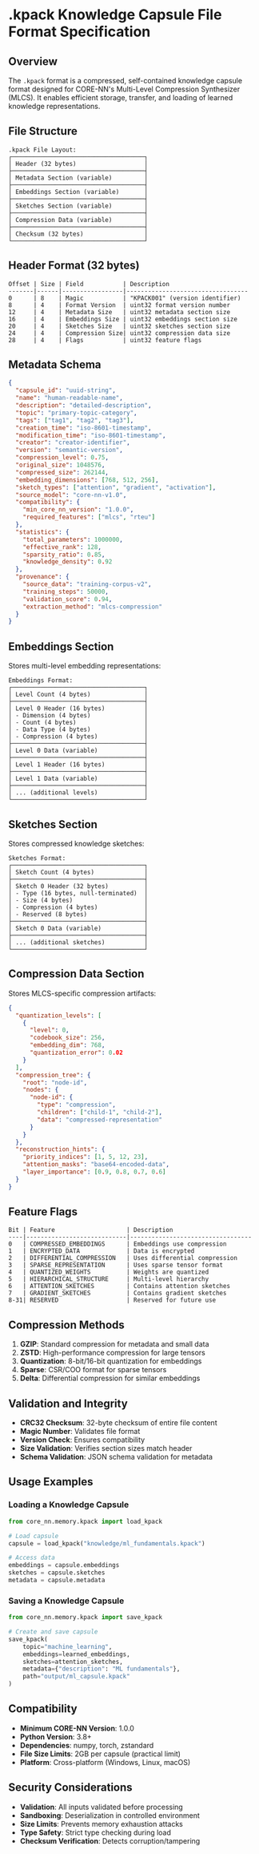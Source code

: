 # .kpack Knowledge Capsule File Format Specification

## Overview

The `.kpack` format is a compressed, self-contained knowledge capsule format designed for CORE-NN's Multi-Level Compression Synthesizer (MLCS). It enables efficient storage, transfer, and loading of learned knowledge representations.

## File Structure

```
.kpack File Layout:
┌─────────────────────────────────────┐
│ Header (32 bytes)                   │
├─────────────────────────────────────┤
│ Metadata Section (variable)         │
├─────────────────────────────────────┤
│ Embeddings Section (variable)       │
├─────────────────────────────────────┤
│ Sketches Section (variable)         │
├─────────────────────────────────────┤
│ Compression Data (variable)         │
├─────────────────────────────────────┤
│ Checksum (32 bytes)                 │
└─────────────────────────────────────┘
```

## Header Format (32 bytes)

```
Offset | Size | Field           | Description
-------|------|-----------------|----------------------------------
0      | 8    | Magic           | "KPACK001" (version identifier)
8      | 4    | Format Version  | uint32 format version number
12     | 4    | Metadata Size   | uint32 metadata section size
16     | 4    | Embeddings Size | uint32 embeddings section size  
20     | 4    | Sketches Size   | uint32 sketches section size
24     | 4    | Compression Size| uint32 compression data size
28     | 4    | Flags           | uint32 feature flags
```

## Metadata Schema

```json
{
  "capsule_id": "uuid-string",
  "name": "human-readable-name",
  "description": "detailed-description",
  "topic": "primary-topic-category",
  "tags": ["tag1", "tag2", "tag3"],
  "creation_time": "iso-8601-timestamp",
  "modification_time": "iso-8601-timestamp",
  "creator": "creator-identifier",
  "version": "semantic-version",
  "compression_level": 0.75,
  "original_size": 1048576,
  "compressed_size": 262144,
  "embedding_dimensions": [768, 512, 256],
  "sketch_types": ["attention", "gradient", "activation"],
  "source_model": "core-nn-v1.0",
  "compatibility": {
    "min_core_nn_version": "1.0.0",
    "required_features": ["mlcs", "rteu"]
  },
  "statistics": {
    "total_parameters": 1000000,
    "effective_rank": 128,
    "sparsity_ratio": 0.85,
    "knowledge_density": 0.92
  },
  "provenance": {
    "source_data": "training-corpus-v2",
    "training_steps": 50000,
    "validation_score": 0.94,
    "extraction_method": "mlcs-compression"
  }
}
```

## Embeddings Section

Stores multi-level embedding representations:

```
Embeddings Format:
┌─────────────────────────────────────┐
│ Level Count (4 bytes)               │
├─────────────────────────────────────┤
│ Level 0 Header (16 bytes)           │
│ - Dimension (4 bytes)               │
│ - Count (4 bytes)                   │
│ - Data Type (4 bytes)               │
│ - Compression (4 bytes)             │
├─────────────────────────────────────┤
│ Level 0 Data (variable)             │
├─────────────────────────────────────┤
│ Level 1 Header (16 bytes)           │
├─────────────────────────────────────┤
│ Level 1 Data (variable)             │
├─────────────────────────────────────┤
│ ... (additional levels)             │
└─────────────────────────────────────┘
```

## Sketches Section

Stores compressed knowledge sketches:

```
Sketches Format:
┌─────────────────────────────────────┐
│ Sketch Count (4 bytes)              │
├─────────────────────────────────────┤
│ Sketch 0 Header (32 bytes)          │
│ - Type (16 bytes, null-terminated)  │
│ - Size (4 bytes)                    │
│ - Compression (4 bytes)             │
│ - Reserved (8 bytes)                │
├─────────────────────────────────────┤
│ Sketch 0 Data (variable)            │
├─────────────────────────────────────┤
│ ... (additional sketches)           │
└─────────────────────────────────────┘
```

## Compression Data Section

Stores MLCS-specific compression artifacts:

```json
{
  "quantization_levels": [
    {
      "level": 0,
      "codebook_size": 256,
      "embedding_dim": 768,
      "quantization_error": 0.02
    }
  ],
  "compression_tree": {
    "root": "node-id",
    "nodes": {
      "node-id": {
        "type": "compression",
        "children": ["child-1", "child-2"],
        "data": "compressed-representation"
      }
    }
  },
  "reconstruction_hints": {
    "priority_indices": [1, 5, 12, 23],
    "attention_masks": "base64-encoded-data",
    "layer_importance": [0.9, 0.8, 0.7, 0.6]
  }
}
```

## Feature Flags

```
Bit | Feature                    | Description
----|----------------------------|----------------------------------
0   | COMPRESSED_EMBEDDINGS      | Embeddings use compression
1   | ENCRYPTED_DATA             | Data is encrypted
2   | DIFFERENTIAL_COMPRESSION   | Uses differential compression
3   | SPARSE_REPRESENTATION      | Uses sparse tensor format
4   | QUANTIZED_WEIGHTS          | Weights are quantized
5   | HIERARCHICAL_STRUCTURE     | Multi-level hierarchy
6   | ATTENTION_SKETCHES         | Contains attention sketches
7   | GRADIENT_SKETCHES          | Contains gradient sketches
8-31| RESERVED                   | Reserved for future use
```

## Compression Methods

1. **GZIP**: Standard compression for metadata and small data
2. **ZSTD**: High-performance compression for large tensors
3. **Quantization**: 8-bit/16-bit quantization for embeddings
4. **Sparse**: CSR/COO format for sparse tensors
5. **Delta**: Differential compression for similar embeddings

## Validation and Integrity

- **CRC32 Checksum**: 32-byte checksum of entire file content
- **Magic Number**: Validates file format
- **Version Check**: Ensures compatibility
- **Size Validation**: Verifies section sizes match header
- **Schema Validation**: JSON schema validation for metadata

## Usage Examples

### Loading a Knowledge Capsule
```python
from core_nn.memory.kpack import load_kpack

# Load capsule
capsule = load_kpack("knowledge/ml_fundamentals.kpack")

# Access data
embeddings = capsule.embeddings
sketches = capsule.sketches
metadata = capsule.metadata
```

### Saving a Knowledge Capsule
```python
from core_nn.memory.kpack import save_kpack

# Create and save capsule
save_kpack(
    topic="machine_learning",
    embeddings=learned_embeddings,
    sketches=attention_sketches,
    metadata={"description": "ML fundamentals"},
    path="output/ml_capsule.kpack"
)
```

## Compatibility

- **Minimum CORE-NN Version**: 1.0.0
- **Python Version**: 3.8+
- **Dependencies**: numpy, torch, zstandard
- **File Size Limits**: 2GB per capsule (practical limit)
- **Platform**: Cross-platform (Windows, Linux, macOS)

## Security Considerations

- **Validation**: All inputs validated before processing
- **Sandboxing**: Deserialization in controlled environment
- **Size Limits**: Prevents memory exhaustion attacks
- **Type Safety**: Strict type checking during load
- **Checksum Verification**: Detects corruption/tampering
